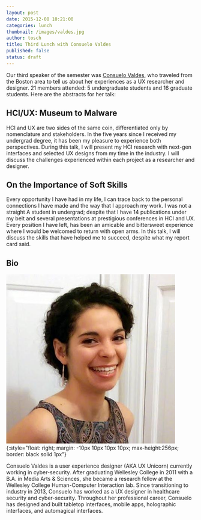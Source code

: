 ```yaml
---
layout: post
date: 2015-12-08 10:21:00
categories: lunch
thumbnail: /images/valdes.jpg
author: tosch
title: Third Lunch with Consuelo Valdes
published: false
status: draft
---
```


Our third speaker of the semester was [Consuelo Valdes](http://consuelovaldes.com/), who traveled from the Boston area to tell us about her experiences as a UX researcher and designer. 21 members attended: 5 undergraduate students and 16 graduate students. Here are the abstracts for her talk:

## HCI/UX: Museum to Malware
HCI and UX are two sides of the same coin, differentiated only by nomenclature and stakeholders. In the five years since I received my undergrad degree, it has been my pleasure to experience both perspectives. During this talk, I will present my HCI research with next-gen interfaces and selected UX designs from my time in the industry. I will discuss the challenges experienced within each project as a researcher and designer.

## On the Importance of Soft Skills
Every opportunity I have had in my life, I can trace back to the personal connections I have made and the way that I approach my work. I was not a straight A student in undergrad; despite that I have 14 publications under my belt and several presentations at prestigious conferences in HCI and UX. Every position I have left, has been an amicable and bittersweet experience where I would be welcomed to return with open arms. In this talk, I will discuss the skills that have helped me to succeed, despite what my report card said.


## Bio
![Consuelo Valdes](/images/valdes.jpg){:style="float: right; margin: -10px 10px 10px 10px; max-height:256px; border: black solid 1px"}

Consuelo Valdes is a user experience designer (AKA UX Unicorn) currently working in cyber-security. After graduating Wellesley College in 2011 with a B.A. in Media Arts & Sciences, she became a research fellow at the Wellesley College Human-Computer Interaction lab. Since transitioning to industry in 2013, Consuelo has worked as a UX designer in healthcare security and cyber-security. Throughout her professional career, Consuelo has designed and built tabletop interfaces, mobile apps, holographic interfaces, and automagical interfaces. 